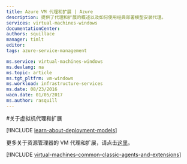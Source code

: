 ```yaml
---
title: Azure VM 代理和扩展 | Azure
description: 提供了代理和扩展的概述以及如何使用经典部署模型安装代理。
services: virtual-machines-windows
documentationCenter: 
authors: squillace
manager: timlt
editor: 
tags: azure-service-management

ms.service: virtual-machines-windows
ms.devlang: na
ms.topic: article
ms.tgt_pltfrm: vm-windows
ms.workload: infrastructure-services
ms.date: 08/23/2016
wacn.date: 01/05/2017
ms.author: rasquill
---
```


#关于虚拟机代理和扩展

[!INCLUDE [learn-about-deployment-models](../../includes/learn-about-deployment-models-classic-include.md)]

更多关于资源管理器的 VM 代理和扩展，请点击[这里](./virtual-machines-windows-extensions-features.md)。

[!INCLUDE [virtual-machines-common-classic-agents-and-extensions](../../includes/virtual-machines-common-classic-agents-and-extensions.md)]

<!---HONumber=Mooncake_0215_2016-->
